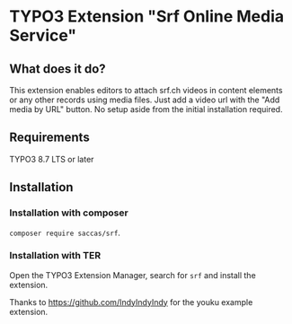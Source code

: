 # TYPO3 Extension "Srf Online Media Service"

## What does it do?

This extension enables editors to attach srf.ch videos in content elements or any other records using media files. 
Just add a video url with the "Add media by URL" button. No setup aside from the initial installation required. 

## Requirements

TYPO3 8.7 LTS or later

## Installation

### Installation with composer

`composer require saccas/srf`. 

### Installation with TER

Open the TYPO3 Extension Manager, search for `srf` and install the extension.

Thanks to https://github.com/IndyIndyIndy for the youku example extension.